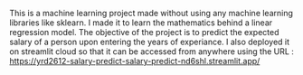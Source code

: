 This is a machine learning project made without using any machine learning libraries like sklearn. I made it to learn the mathematics behind a linear regression model. The objective of the project is to predict the expected salary of a person upon entering the years of experiance. 
I also deployed it on streamlit cloud so that it can be accessed from anywhere using the URL : https://yrd2612-salary-predict-salary-predict-nd6shl.streamlit.app/

